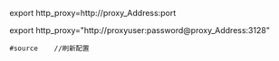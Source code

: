 export http_proxy=http://proxy_Address:port

export http_proxy="http://proxyuser:password@proxy_Address:3128" 

```
#source    //刷新配置
```

